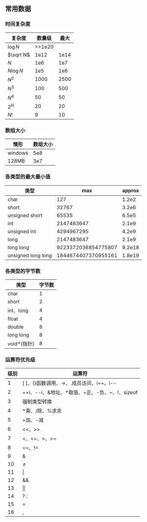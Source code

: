 ## 常用数据

### 时间复杂度

| 复杂度 | 数量级 | 最大 |
| ----- | ----- | ----- |
| $\log N$| >>1e20​ |  |
| $\sqrt N$​ | 1e12​ | 1e14 |
| $N$ | 1e6 | 1e7 |
| $N \log N$| 1e5​ | 1e6​ |
| $N^2$ | $1000$| $2500$|
| $N^3$ | 100| 500|
| $N^4$ | 50 | 50 |
| $2^N$ | 20 | 20 |
| $N!$  | 9| 10 |

### 数组大小

|情形|数组大小|
|-|-|
|windows|5e8|
|128MB|3e7|

### 各类型的最大最小值

|类型|max|approx|
|-|-|-|
|char|127|1.2e2|
|short|32767|3.2e6|
|unsigned short|65535|6.5e5|
|int|2147483647|2.1e9|
|unsigned int|4294967295|4.2e9|
|long|2147483647|2.1e9|
|long long|9223372036854775807|9.2e18|
|unsigned long long|1844674407370955161|1.8e19|

### 各类型的字节数

|类型|字节数|
|-|-|
|char|1|
|short|2|
|int、long|4|
|float|4|
|double|8|
|long long|8|
|void*(指针)|8|

### 运算符优先级

|级别|运算符|
|-|-|
|1|[ ]、()函数调用、->、.成员访问、i++、i--|
|2|++i、--i、&地址、*取值、+正、-负、~、!、sizeof|
|3|强制类型转换|
|4|*乘、/除、%求余|
|5|+加、-减|
|6|<<、>>|
|7|<、<=、>、>=|
|8|==、!=|
|9|&|
|10|∧|
|11|\||
|12|&&|
|13|\|\||
|14|? :|
|15|=|
|16|,|